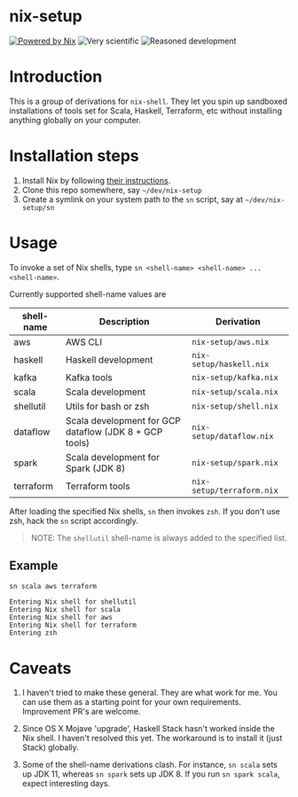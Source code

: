 # nix-setup

[![Powered by Nix](https://img.shields.io/badge/infuriated%20by-nix-blue.svg)](https://nixos.org/nix/)
![Very scientific](https://img.shields.io/badge/science-free-orange.svg)
![Reasoned development](https://img.shields.io/badge/head-butted-orange.svg)

# Introduction

This is a group of derivations for `nix-shell`.
They let you spin up sandboxed installations of tools set for Scala, Haskell, Terraform, etc
without installing anything globally on your computer.

# Installation steps

1. Install Nix by following [their instructions](https://nixos.org/nix/).
2. Clone this repo somewhere, say `~/dev/nix-setup`
3. Create a symlink on your system path to the `sn` script, say at `~/dev/nix-setup/sn`

# Usage

To invoke a set of Nix shells, type `sn <shell-name> <shell-name> ... <shell-name>`.

Currently supported shell-name values are

| shell-name    | Description                 | Derivation                 |
| ------------- |-----------------------------| ---------------------------|
| aws           | AWS CLI                     | `nix-setup/aws.nix`        |       
| haskell       | Haskell development         | `nix-setup/haskell.nix`    |           
| kafka         | Kafka tools                 | `nix-setup/kafka.nix`      |         
| scala         | Scala development           | `nix-setup/scala.nix`      |         
| shellutil     | Utils for bash or zsh       | `nix-setup/shell.nix`      |         
| dataflow      | Scala development for GCP dataflow (JDK 8 + GCP tools) | `nix-setup/dataflow.nix`      |         
| spark         | Scala development for Spark (JDK 8) | `nix-setup/spark.nix`      |         
| terraform     | Terraform tools             | `nix-setup/terraform.nix`  |             

After loading the specified Nix shells, `sn` then invokes `zsh`.
If you don't use zsh, hack the `sn` script accordingly.

> NOTE: The `shellutil` shell-name is always added to the specified list. 

## Example

```bash
sn scala aws terraform
```
```
Entering Nix shell for shellutil
Entering Nix shell for scala
Entering Nix shell for aws
Entering Nix shell for terraform
Entering zsh
```

# Caveats

1. I haven't tried to make these general.
They are what work for me.
You can use them as a starting point for your own requirements.
Improvement PR's are welcome.

1. Since OS X Mojave 'upgrade', Haskell Stack hasn't worked inside the Nix shell.
I haven't resolved this yet.
The workaround is to install it (just Stack) globally.

2. Some of the shell-name derivations clash.
For instance, `sn scala` sets up JDK 11, whereas `sn spark` sets up JDK 8. 
If you run `sn spark scala`, expect interesting days.